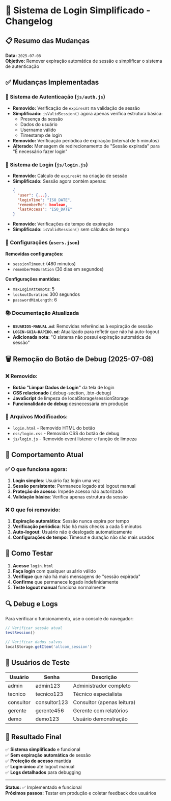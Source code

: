 # 🔄 Sistema de Login Simplificado - Changelog

## 📋 Resumo das Mudanças

**Data:** `2025-07-08`  
**Objetivo:** Remover expiração automática de sessão e simplificar o sistema de autenticação

## ✅ Mudanças Implementadas

### 🔐 Sistema de Autenticação (`js/auth.js`)

- **Removido:** Verificação de `expiresAt` na validação de sessão
- **Simplificado:** `isValidSession()` agora apenas verifica estrutura básica:
  - Presença da sessão
  - Dados do usuário
  - Username válido
  - Timestamp de login
- **Removido:** Verificação periódica de expiração (interval de 5 minutos)
- **Alterado:** Mensagem de redirecionamento de "Sessão expirada" para "É necessário fazer login"

### 🔑 Sistema de Login (`js/login.js`)

- **Removido:** Cálculo de `expiresAt` na criação de sessão
- **Simplificado:** Sessão agora contém apenas:
  ```json
  {
    "user": {...},
    "loginTime": "ISO_DATE",
    "rememberMe": boolean,
    "lastAccess": "ISO_DATE"
  }
  ```
- **Removido:** Verificações de tempo de expiração
- **Simplificado:** `isValidSession()` sem cálculos de tempo

### 📁 Configurações (`users.json`)

**Removidas configurações:**
- `sessionTimeout` (480 minutos)
- `rememberMeDuration` (30 dias em segundos)

**Configurações mantidas:**
- `maxLoginAttempts`: 5
- `lockoutDuration`: 300 segundos
- `passwordMinLength`: 6

### 📚 Documentação Atualizada

- **`USUARIOS-MANUAL.md`**: Removidas referências à expiração de sessão
- **`LOGIN-GUIA-RAPIDO.md`**: Atualizado para refletir que não há auto-logout
- **Adicionada nota**: "O sistema não possui expiração automática de sessão"

## 🗑️ Remoção do Botão de Debug (2025-07-08)

### ❌ Removido:
- **Botão "Limpar Dados de Login"** da tela de login
- **CSS relacionado** (.debug-section, .btn-debug)
- **JavaScript** de limpeza de localStorage/sessionStorage
- **Funcionalidade de debug** desnecessária em produção

### 📁 Arquivos Modificados:
- `login.html` - Removido HTML do botão
- `css/login.css` - Removido CSS do botão de debug
- `js/login.js` - Removido event listener e função de limpeza

## 🎯 Comportamento Atual

### ✅ O que funciona agora:

1. **Login simples**: Usuário faz login uma vez
2. **Sessão persistente**: Permanece logado até logout manual
3. **Proteção de acesso**: Impede acesso não autorizado
4. **Validação básica**: Verifica apenas estrutura da sessão

### ❌ O que foi removido:

1. **Expiração automática**: Sessão nunca expira por tempo
2. **Verificação periódica**: Não há mais checks a cada 5 minutos
3. **Auto-logout**: Usuário não é deslogado automaticamente
4. **Configurações de tempo**: Timeout e duração não são mais usados

## 🧪 Como Testar

1. **Acesse** `login.html`
2. **Faça login** com qualquer usuário válido
3. **Verifique** que não há mais mensagens de "sessão expirada"
4. **Confirme** que permanece logado indefinidamente
5. **Teste logout manual** funciona normalmente

## 🔍 Debug e Logs

Para verificar o funcionamento, use o console do navegador:

```javascript
// Verificar sessão atual
testSession()

// Verificar dados salvos
localStorage.getItem('allcom_session')
```

## 📝 Usuários de Teste

| Usuário   | Senha       | Descrição                    |
|-----------|-------------|------------------------------|
| admin     | admin123    | Administrador completo       |
| tecnico   | tecnico123  | Técnico especialista         |
| consultor | consultor123| Consultor (apenas leitura)   |
| gerente   | gerente456  | Gerente com relatórios       |
| demo      | demo123     | Usuário demonstração         |

## 🎉 Resultado Final

✅ **Sistema simplificado** e funcional  
✅ **Sem expiração automática** de sessão  
✅ **Proteção de acesso** mantida  
✅ **Login único** até logout manual  
✅ **Logs detalhados** para debugging  

---

**Status:** ✅ Implementado e funcional  
**Próximos passos:** Testar em produção e coletar feedback dos usuários
